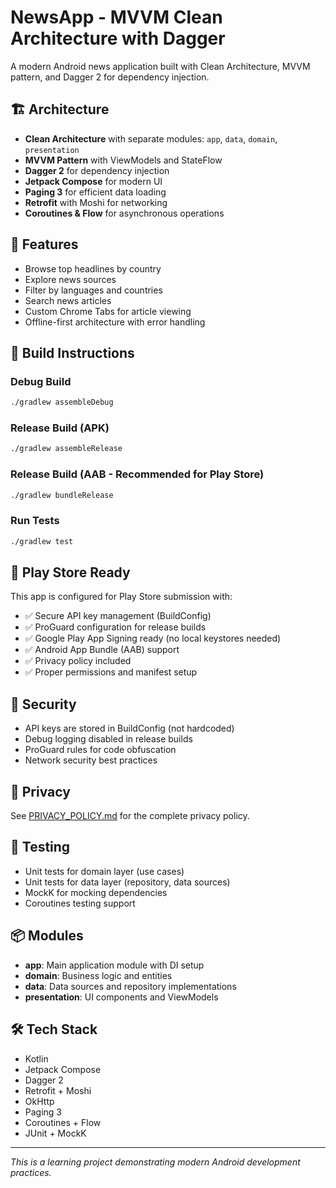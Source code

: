 # NewsApp - MVVM Clean Architecture with Dagger

A modern Android news application built with Clean Architecture, MVVM pattern, and Dagger 2 for dependency injection.

## 🏗️ Architecture

- **Clean Architecture** with separate modules: `app`, `data`, `domain`, `presentation`
- **MVVM Pattern** with ViewModels and StateFlow
- **Dagger 2** for dependency injection
- **Jetpack Compose** for modern UI
- **Paging 3** for efficient data loading
- **Retrofit** with Moshi for networking
- **Coroutines & Flow** for asynchronous operations

## 🚀 Features

- Browse top headlines by country
- Explore news sources
- Filter by languages and countries
- Search news articles
- Custom Chrome Tabs for article viewing
- Offline-first architecture with error handling

## 🔧 Build Instructions

### Debug Build
```bash
./gradlew assembleDebug
```

### Release Build (APK)
```bash
./gradlew assembleRelease
```

### Release Build (AAB - Recommended for Play Store)
```bash
./gradlew bundleRelease
```

### Run Tests
```bash
./gradlew test
```

## 📱 Play Store Ready

This app is configured for Play Store submission with:
- ✅ Secure API key management (BuildConfig)
- ✅ ProGuard configuration for release builds
- ✅ Google Play App Signing ready (no local keystores needed)
- ✅ Android App Bundle (AAB) support
- ✅ Privacy policy included
- ✅ Proper permissions and manifest setup

## 🔐 Security

- API keys are stored in BuildConfig (not hardcoded)
- Debug logging disabled in release builds
- ProGuard rules for code obfuscation
- Network security best practices

## 📄 Privacy

See [PRIVACY_POLICY.md](PRIVACY_POLICY.md) for the complete privacy policy.

## 🧪 Testing

- Unit tests for domain layer (use cases)
- Unit tests for data layer (repository, data sources)
- MockK for mocking dependencies
- Coroutines testing support

## 📦 Modules

- **app**: Main application module with DI setup
- **domain**: Business logic and entities
- **data**: Data sources and repository implementations
- **presentation**: UI components and ViewModels

## 🛠️ Tech Stack

- Kotlin
- Jetpack Compose
- Dagger 2
- Retrofit + Moshi
- OkHttp
- Paging 3
- Coroutines + Flow
- JUnit + MockK

---
*This is a learning project demonstrating modern Android development practices.*